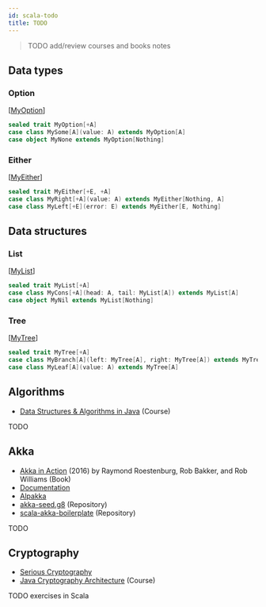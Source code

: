 ```yaml
---
id: scala-todo
title: TODO
---
```


> TODO add/review courses and books notes

## Data types

### Option

[[MyOption](https://niqdev.github.io/scala-fp)]

```scala mdoc
sealed trait MyOption[+A]
case class MySome[A](value: A) extends MyOption[A]
case object MyNone extends MyOption[Nothing]
```

### Either

[[MyEither](https://niqdev.github.io/scala-fp)]

```scala mdoc
sealed trait MyEither[+E, +A]
case class MyRight[+A](value: A) extends MyEither[Nothing, A]
case class MyLeft[+E](error: E) extends MyEither[E, Nothing]
```

## Data structures

### List

[[MyList](https://niqdev.github.io/scala-fp)]

```scala mdoc
sealed trait MyList[+A]
case class MyCons[+A](head: A, tail: MyList[A]) extends MyList[A]
case object MyNil extends MyList[Nothing]
```

### Tree

[[MyTree](https://niqdev.github.io/scala-fp)]

```scala mdoc
sealed trait MyTree[+A]
case class MyBranch[A](left: MyTree[A], right: MyTree[A]) extends MyTree[A]
case class MyLeaf[A](value: A) extends MyTree[A]
```

## Algorithms

* [Data Structures & Algorithms in Java](https://www.udemy.com/course/from-0-to-1-data-structures) (Course)

TODO

## Akka

* [Akka in Action](https://amzn.to/2vsTesn) (2016) by Raymond Roestenburg, Rob Bakker, and Rob Williams (Book)
* [Documentation](https://akka.io/docs)
* [Alpakka](https://doc.akka.io/docs/alpakka-kafka/current)
* [akka-seed.g8](https://github.com/niqdev/akka-seed.g8) (Repository)
* [scala-akka-boilerplate](https://github.com/brightwindanalysis/scala-akka-boilerplate) (Repository)

TODO

## Cryptography

* [Serious Cryptography](https://nostarch.com/seriouscrypto)
* [Java Cryptography Architecture](https://www.udemy.com/course/java-cryptography-architecture-hashing-and-secure-password) (Course)

TODO exercises in Scala
